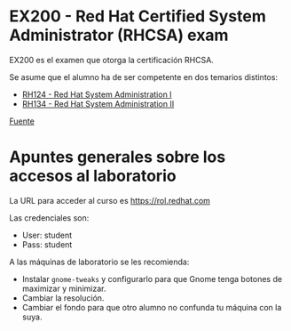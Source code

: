 # EX200 - Red Hat Certified System Administrator (RHCSA) exam

EX200 es el examen que otorga la certificación RHCSA.

Se asume que el alumno ha de ser competente en dos temarios distintos:

- [RH124 - Red Hat System Administration I](https://www.redhat.com/en/services/training/rh124-red-hat-system-administration-i)
- [RH134 - Red Hat System Administration II](https://www.redhat.com/en/services/training/rh134-red-hat-system-administration-ii)

[Fuente](https://www.redhat.com/en/services/training/ex200-red-hat-certified-system-administrator-rhcsa-exam)

# Apuntes generales sobre los accesos al laboratorio

La URL para acceder al curso es https://rol.redhat.com

Las credenciales son:

- User: student
- Pass: student

A las máquinas de laboratorio se les recomienda:

- Instalar `gnome-tweaks` y configurarlo para que Gnome tenga botones de maximizar y minimizar.
- Cambiar la resolución.
- Cambiar el fondo para que otro alumno no confunda tu máquina con la suya.
